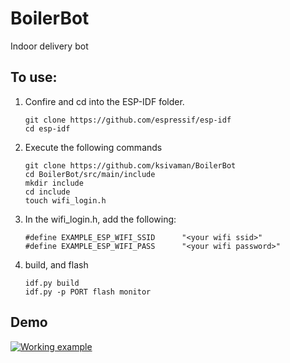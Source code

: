 # BoilerBot
Indoor delivery bot

## To use:
1. Confire and cd into the ESP-IDF folder.
    ```
    git clone https://github.com/espressif/esp-idf
    cd esp-idf
    ```
2. Execute the following commands
    ```
    git clone https://github.com/ksivaman/BoilerBot
    cd BoilerBot/src/main/include
    mkdir include
    cd include
    touch wifi_login.h
    ```
3. In the wifi_login.h, add the following:
    ```
    #define EXAMPLE_ESP_WIFI_SSID      "<your wifi ssid>"
    #define EXAMPLE_ESP_WIFI_PASS      "<your wifi password>"
    ```
4. build, and flash
    ```
    idf.py build
    idf.py -p PORT flash monitor
    ```
    
## Demo

[![Working example](https://img.youtube.com/vi/mLd8BgoYLkw/0.jpg)](https://www.youtube.com/watch?v=mLd8BgoYLkw)
